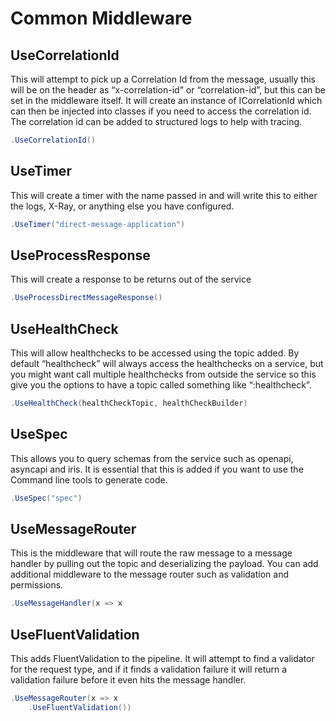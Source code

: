 # Common Middleware

## UseCorrelationId

This will attempt to pick up a Correlation Id from the message, usually this will be on the header as “x-correlation-id” or “correlation-id”, but this can be set in the middleware itself. It will create an instance of ICorrelationId which can then be injected into classes if you need to access the correlation id. The correlation id can be added to structured logs to help with tracing.

```csharp
.UseCorrelationId()
```

## UseTimer

This will create a timer with the name passed in and will write this to either the logs, X-Ray, or anything else you have configured.

```csharp
.UseTimer("direct-message-application")
```

## UseProcessResponse
This will create a response to be returns out of the service

```csharp
.UseProcessDirectMessageResponse()
```

## UseHealthCheck
This will allow healthchecks to be accessed using the topic added. By default “healthcheck” will always access the healthchecks on a service, but you might want call multiple healthchecks from outside the service so this give you the options to have a topic called something like “<service-name>:healthcheck”.

```csharp
.UseHealthCheck(healthCheckTopic, healthCheckBuilder)
```

## UseSpec
This allows you to query schemas from the service such as openapi, asyncapi and iris. It is essential that this is added if you want to use the Command line tools to generate code.

```csharp
.UseSpec("spec")
```

## UseMessageRouter
This is the middleware that will route the raw message to a message handler by pulling out the topic and deserializing the payload. You can add additional middleware to the message router such as validation and permissions.

```csharp
.UseMessageHandler(x => x
```

## UseFluentValidation
This adds FluentValidation to the pipeline. It will attempt to find a validator for the request type, and if it finds a validation failure it will return a validation failure before it even hits the message handler.

```csharp
.UseMessageRouter(x => x
    .UseFluentValidation())
```